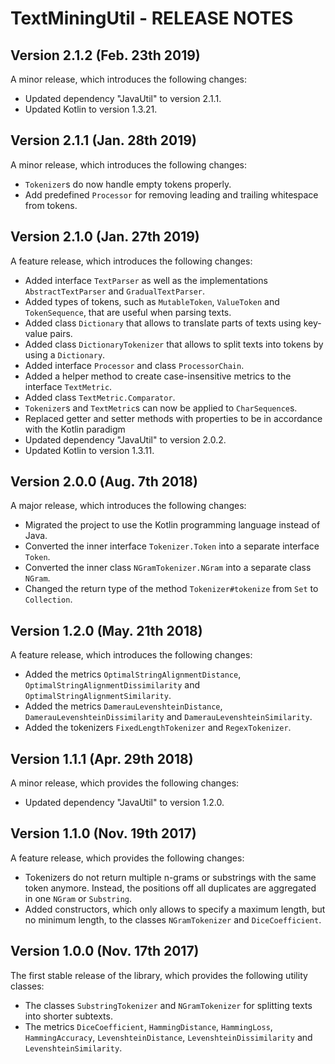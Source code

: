 # TextMiningUtil - RELEASE NOTES

## Version 2.1.2 (Feb. 23th 2019)

A minor release, which introduces the following changes:

- Updated dependency "JavaUtil" to version 2.1.1.
- Updated Kotlin to version 1.3.21.

## Version 2.1.1 (Jan. 28th 2019)

A minor release, which introduces the following changes:

- `Tokenizer`s do now handle empty tokens properly.
- Add predefined `Processor` for removing leading and trailing whitespace from tokens.

## Version 2.1.0 (Jan. 27th 2019)

A feature release, which introduces the following changes:

- Added interface `TextParser` as well as the implementations `AbstractTextParser` and `GradualTextParser`.
- Added types of tokens, such as `MutableToken`, `ValueToken` and `TokenSequence`, that are useful when parsing texts.
- Added class `Dictionary` that allows to translate parts of texts using key-value pairs.
- Added class `DictionaryTokenizer` that allows to split texts into tokens by using a `Dictionary`.
- Added interface `Processor` and class `ProcessorChain`.
- Added a helper method to create case-insensitive metrics to the interface `TextMetric`.
- Added class `TextMetric.Comparator`.
- `Tokenizer`s and `TextMetric`s can now be applied to `CharSequence`s.
- Replaced getter and setter methods with properties to be in accordance with the Kotlin paradigm
- Updated dependency "JavaUtil" to version 2.0.2.
- Updated Kotlin to version 1.3.11.

## Version 2.0.0 (Aug. 7th 2018)

A major release, which introduces the following changes:

- Migrated the project to use the Kotlin programming language instead of Java.
- Converted the inner interface `Tokenizer.Token` into a separate interface `Token`.
- Converted the inner class `NGramTokenizer.NGram` into a separate class `NGram`.
- Changed the return type of the method `Tokenizer#tokenize` from `Set` to `Collection`. 

## Version 1.2.0 (May. 21th 2018)

A feature release, which introduces the following changes:

- Added the metrics `OptimalStringAlignmentDistance`, `OptimalStringAlignmentDissimilarity` and `OptimalStringAlignmentSimilarity`.
- Added the metrics `DamerauLevenshteinDistance`, `DamerauLevenshteinDissimilarity` and `DamerauLevenshteinSimilarity`.
- Added the tokenizers `FixedLengthTokenizer` and `RegexTokenizer`.

## Version 1.1.1 (Apr. 29th 2018)

A minor release, which provides the following changes:

- Updated dependency "JavaUtil" to version 1.2.0.

## Version 1.1.0 (Nov. 19th 2017)

A feature release, which provides the following changes:

- Tokenizers do not return multiple n-grams or substrings with the same token anymore. Instead, the positions off all duplicates are aggregated in one `NGram` or `Substring`.
- Added constructors, which only allows to specify a maximum length, but no minimum length, to the classes `NGramTokenizer` and `DiceCoefficient`.

## Version 1.0.0 (Nov. 17th 2017)

The first stable release of the library, which provides the following utility classes:

- The classes `SubstringTokenizer` and `NGramTokenizer` for splitting texts into shorter subtexts.
- The metrics `DiceCoefficient`, `HammingDistance`, `HammingLoss`, `HammingAccuracy`, `LevenshteinDistance`, `LevenshteinDissimilarity` and `LevenshteinSimilarity`.